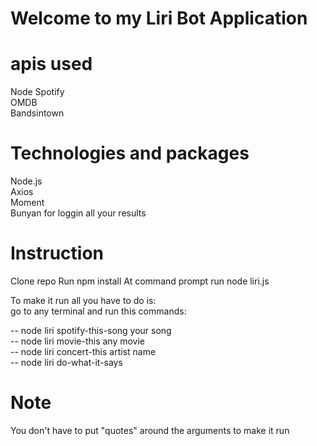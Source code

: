 # Welcome to my Liri Bot Application 

# apis used

Node Spotify\
OMDB\
Bandsintown

# Technologies and packages

Node.js\
Axios\
Moment\
Bunyan for loggin all your results

# Instruction

Clone repo
Run npm install
At command prompt run node liri.js <pass in an instruction from bellow>

To make it run all you have to do is:\
go to any terminal and run this commands:

-- node liri spotify-this-song your song\
-- node liri movie-this any movie\
-- node liri concert-this artist name\
-- node liri do-what-it-says

# Note

You don't have to put "quotes" around the arguments to make it run
